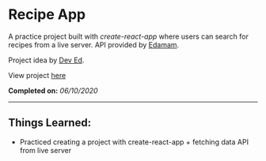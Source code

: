 # Recipe App

A practice project built with _create-react-app_ where users can search for recipes from a live server. API provided by [Edamam](https://edamam.com).

Project idea by [Dev Ed](https://www.youtube.com/watch?v=U9T6YkEDkMo).

View project [here](https://denzeltl.github.io/recipe-app/)

**Completed on:** _06/10/2020_

---

## Things Learned:

-   Practiced creating a project with create-react-app + fetching data API from live server
